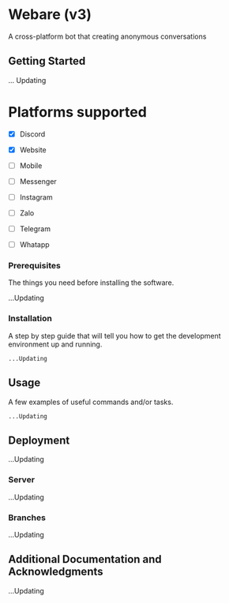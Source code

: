 # Webare (v3)

A cross-platform bot that creating anonymous conversations

## Getting Started

... Updating

# Platforms supported

- [X] Discord
- [X] Website
- [ ] Mobile
- [ ] Messenger
- [ ] Instagram
- [ ] Zalo
- [ ] Telegram
- [ ] Whatapp


### Prerequisites

The things you need before installing the software.

...Updating

### Installation

A step by step guide that will tell you how to get the development environment up and running.

```
...Updating
```

## Usage

A few examples of useful commands and/or tasks.

```
...Updating
```

## Deployment

...Updating

### Server

...Updating


### Branches

...Updating

## Additional Documentation and Acknowledgments

...Updating
